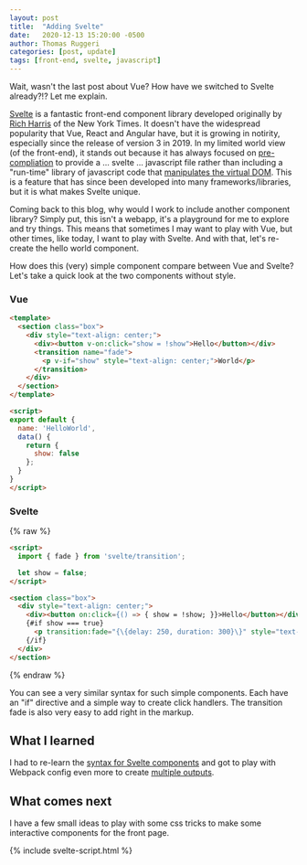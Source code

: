 ```yaml
---
layout: post
title:  "Adding Svelte"
date:   2020-12-13 15:20:00 -0500
author: Thomas Ruggeri
categories: [post, update]
tags: [front-end, svelte, javascript]
---
```


Wait, wasn't the last post about Vue? How have we switched to Svelte already?!? Let me explain.

[Svelte](https://svelte.dev/) is a fantastic front-end component library developed originally by [Rich Harris](https://github.com/Rich-Harris) of the New York Times. It doesn't have the widespread popularity that Vue, React and Angular have, but it is growing in notirity, especially since the release of version 3 in 2019. In my limited world view (of the front-end), it stands out because it has always focused on [pre-compliation](https://svelte.dev/blog/frameworks-without-the-framework) to provide a ... svelte ... javascript file rather than including a "run-time" library of javascript code that [manipulates the virtual DOM](https://svelte.dev/blog/virtual-dom-is-pure-overhead). This is a feature that has since been developed into many frameworks/libraries, but it is what makes Svelte unique.

Coming back to this blog, why would I work to include another component library? Simply put, this isn't a webapp, it's a playground for me to explore and try things. This means that sometimes I may want to play with Vue, but other times, like today, I want to play with Svelte. And with that, let's re-create the hello world component.

<div id="svelte_hello_world"></div>

How does this (very) simple component compare between Vue and Svelte? Let's take a quick look at the two components without style.

### Vue

```html
<template>
  <section class="box">
    <div style="text-align: center;">
      <div><button v-on:click="show = !show">Hello</button></div>
      <transition name="fade">
        <p v-if="show" style="text-align: center;">World</p>
      </transition>
    </div>
  </section>
</template>

<script>
export default {
  name: 'HelloWorld',
  data() {
    return {
      show: false
    };
  }
}
</script>
```

### Svelte

{% raw %}

```html
<script>
  import { fade } from 'svelte/transition';

  let show = false;
</script>

<section class="box">
  <div style="text-align: center;">
    <div><button on:click={() => { show = !show; }}>Hello</button></div>
    {#if show === true}
      <p transition:fade="{\{delay: 250, duration: 300}\}" style="text-align: center;">World</p>
    {/if}
  </div>
</section>
```

{% endraw %}

You can see a very similar syntax for such simple components. Each have an "if" directive and a simple way to create click handlers. The transition fade is also very easy to add right in the markup.

## What I learned

I had to re-learn the [syntax for Svelte components](https://svelte.dev/docs#Template_syntax) and got to play with Webpack config even more to create [multiple outputs](https://webpack.js.org/configuration/configuration-types/#exporting-multiple-configurations).

## What comes next

I have a few small ideas to play with some css tricks to make some interactive components for the front page.

{% include svelte-script.html %}

